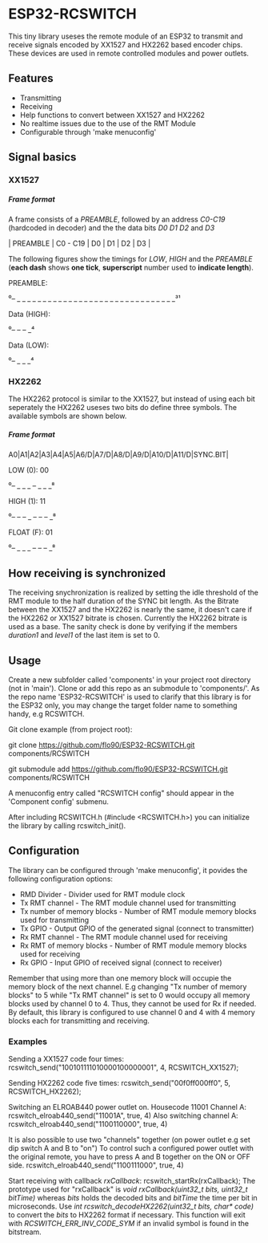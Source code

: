 # ESP32-RCSWITCH
This tiny library useses the remote module of an ESP32 to transmit and receive signals encoded by XX1527 and HX2262 based encoder chips.
These devices are used in remote controlled modules and power outlets.

## Features
* Transmitting
* Receiving
* Help functions to convert between XX1527 and HX2262
* No realtime issues due to the use of the RMT Module
* Configurable through 'make menuconfig'

## Signal basics

### XX1527
##### Frame format
A frame consists of a _PREAMBLE_, followed by an address _C0-C19_ (hardcoded in decoder) and the the data bits _D0_ _D1_ _D2_ and _D3_

| PREAMBLE | C0 - C19 | D0 | D1 | D2 | D3 |

The following figures show the timings for _LOW_, _HIGH_ and the _PREAMBLE_ (__each dash__ shows __one tick__, __superscript__ number used to __indicate length__).

PREAMBLE:

⁰– \_ \_ \_ \_ \_ \_ \_ \_ \_ \_ \_ \_ \_ \_ \_ \_ \_ \_ \_ \_ \_ \_ \_ \_ \_ \_ \_ \_ \_ \_ \_³¹

Data (HIGH):

⁰– – – \_⁴

Data (LOW):

⁰– \_ \_ \_⁴


### HX2262
The HX2262 protocol is similar to the XX1527, but instead of using each bit seperately the HX2262 useses two bits do define three symbols.
The available symbols are shown below.

##### Frame format
A0|A1|A2|A3|A4|A5|A6/D|A7/D|A8/D|A9/D|A10/D|A11/D|SYNC.BIT|

LOW   (0): 00

⁰– \_ \_ \_ – \_ \_ \_⁸

HIGH  (1): 11

⁰– – – \_ – – – \_⁸

FLOAT (F): 01

⁰– \_ \_ \_ – – – \_⁸

## How receiving is synchronized
The receiving snychronization is realized by setting the idle threshold of the RMT module to the half duration of the SYNC bit length.
As the Bitrate between the XX1527 and the HX2262 is nearly the same, it doesn't care if the HX2262 or XX1527 bitrate is chosen.
Currently the HX2262 bitrate is used as a base. The sanity check is done by verifying if the members _duration1_ and _level1_ of the last item is set to 0.

## Usage
Create a new subfolder called 'components' in your project root directory (not in 'main').
Clone or add this repo as an submodule to 'components/'. As the repo name 'ESP32-RCSWITCH' is used to clarify that this library is for the ESP32 only, you may change the target folder name to something handy, e.g RCSWITCH.

Git clone example (from project root):

git clone https://github.com/flo90/ESP32-RCSWITCH.git components/RCSWITCH

git submodule add https://github.com/flo90/ESP32-RCSWITCH.git components/RCSWITCH

A menuconfig entry called "RCSWITCH config" should appear in the 'Component config' submenu.

After including RCSWITCH.h (#include <RCSWITCH.h>) you can initialize the library by calling rcswitch_init().

## Configuration
The library can be configured through 'make menuconfig', it povides the following configuration options:
* RMD Divider - Divider used for RMT module clock
* Tx RMT channel - The RMT module channel used for transmitting
* Tx number of memory blocks - Number of RMT module memory blocks used for transmitting
* Tx GPIO - Output GPIO of the generated signal (connect to transmitter)
* Rx RMT channel - The RMT module channel used for receiving
* Rx RMT of memory blocks - Number of RMT module memory blocks used for receiving
* Rx GPIO - Input GPIO of received signal (connect to receiver)

Remember that using more than one memory block will occupie the memory block of the next channel.
E.g changing "Tx number of memory blocks" to 5 while "Tx RMT channel" is set to 0 would occupy all memory blocks used by channel 0 to 4.
Thus, they cannot be used for Rx if needed.
By default, this library is configured to use channel 0 and 4 with 4 memory blocks each for transmitting and receiving.

### Examples
Sending a XX1527 code four times:
rcswitch\_send("100101111010000100000001", 4, RCSWITCH_XX1527);

Sending HX2262 code five times:
rcswitch\_send("00f0ff000ff0", 5, RCSWITCH_HX2262);

Switching an ELROAB440 power outlet on. Housecode 11001 Channel A:
rcswitch\_elroab440\_send("11001A", true, 4)
Also switching channel A:
rcswitch\_elroab440\_send("1100110000", true, 4)

It is also possible to use two "channels" together (on power outlet e.g set dip switch A and B to "on")
To control such a configured power outlet with the original remote, you have to press A and B together on the ON or OFF side.
rcswitch\_elroab440\_send("1100111000", true, 4)

Start receiving with callback _rxCallback_:
rcswitch_startRx(rxCallback);
The prototype used for "rxCallback" is _void rxCallback(uint32_t bits, uint32_t bitTime)_ whereas _bits_ holds the decoded bits and _bitTime_ the time per bit in microseconds.
Use _int rcswitch_decodeHX2262(uint32_t bits, char* code)_ to convert the _bits_ to HX2262 format if necessary.
This function will exit with _RCSWITCH_ERR_INV_CODE_SYM_ if an invalid symbol is found in the bitstream.
